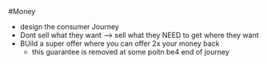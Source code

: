 #Money 
 - design the consumer Journey
 - Dont sell what they want --> sell what they NEED to get where they want
 - BUild a super offer where you can offer 2x your money back
	 - this guarantee is removed at some poitn be4 end of journey